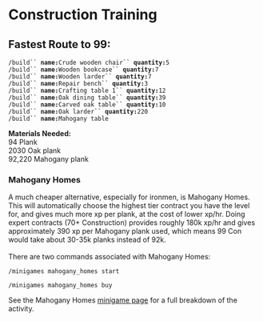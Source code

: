 # Construction Training

## Fastest Route to 99:

`/build`` `**`name:`**`Crude wooden chair`` `**`quantity:`**`5`\
`/build`` `**`name:`**`Wooden bookcase`` `**`quantity:`**`7`\
`/build`` `**`name:`**`Wooden larder`` `**`quantity:`**`7`\
`/build`` `**`name:`**`Repair bench`` `**`quantity:`**`3`\
`/build`` `**`name:`**`Crafting table 1`` `**`quantity:`**`12`\
`/build`` `**`name:`**`Oak dining table`` `**`quantity:`**`39`\
`/build`` `**`name:`**`Carved oak table`` `**`quantity:`**`10`\
`/build`` `**`name:`**`Oak larder`` `**`quantity:`**`220`\
`/build`` `**`name:`**`Mahogany table`

**Materials Needed:** \
94 Plank\
2030 Oak plank\
92,220 Mahogany plank

### Mahogany Homes

A much cheaper alternative, especially for ironmen, is Mahogany Homes. This will automatically choose the highest tier contract you have the level for, and gives much more xp per plank, at the cost of lower xp/hr. Doing expert contracts (70+ Construction) provides roughly 180k xp/hr and gives approximately 390 xp per Mahogany plank used, which means 99 Con would take about 30-35k planks instead of 92k.\
\
There are two commands associated with Mahogany Homes:

`/minigames mahogany_homes start`

`/minigames mahogany_homes buy`

See the Mahogany Homes [minigame page](https://wiki.oldschool.gg/skills/construction/mahogany-homes) for a full breakdown of the activity.
